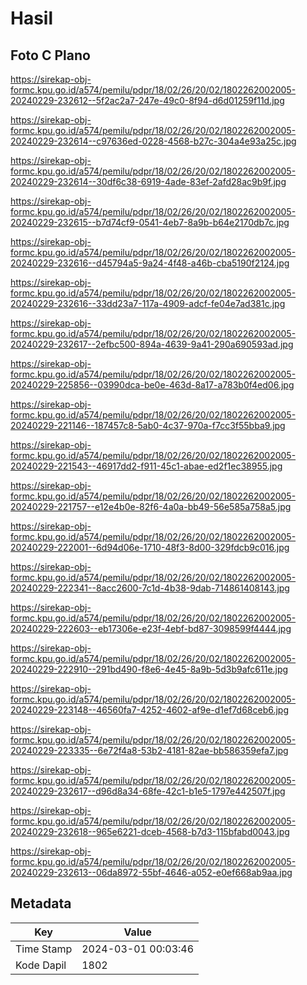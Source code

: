 # Hasil

## Foto C Plano

https://sirekap-obj-formc.kpu.go.id/a574/pemilu/pdpr/18/02/26/20/02/1802262002005-20240229-232612--5f2ac2a7-247e-49c0-8f94-d6d01259f11d.jpg

https://sirekap-obj-formc.kpu.go.id/a574/pemilu/pdpr/18/02/26/20/02/1802262002005-20240229-232614--c97636ed-0228-4568-b27c-304a4e93a25c.jpg

https://sirekap-obj-formc.kpu.go.id/a574/pemilu/pdpr/18/02/26/20/02/1802262002005-20240229-232614--30df6c38-6919-4ade-83ef-2afd28ac9b9f.jpg

https://sirekap-obj-formc.kpu.go.id/a574/pemilu/pdpr/18/02/26/20/02/1802262002005-20240229-232615--b7d74cf9-0541-4eb7-8a9b-b64e2170db7c.jpg

https://sirekap-obj-formc.kpu.go.id/a574/pemilu/pdpr/18/02/26/20/02/1802262002005-20240229-232616--d45794a5-9a24-4f48-a46b-cba5190f2124.jpg

https://sirekap-obj-formc.kpu.go.id/a574/pemilu/pdpr/18/02/26/20/02/1802262002005-20240229-232616--33dd23a7-117a-4909-adcf-fe04e7ad381c.jpg

https://sirekap-obj-formc.kpu.go.id/a574/pemilu/pdpr/18/02/26/20/02/1802262002005-20240229-232617--2efbc500-894a-4639-9a41-290a690593ad.jpg

https://sirekap-obj-formc.kpu.go.id/a574/pemilu/pdpr/18/02/26/20/02/1802262002005-20240229-225856--03990dca-be0e-463d-8a17-a783b0f4ed06.jpg

https://sirekap-obj-formc.kpu.go.id/a574/pemilu/pdpr/18/02/26/20/02/1802262002005-20240229-221146--187457c8-5ab0-4c37-970a-f7cc3f55bba9.jpg

https://sirekap-obj-formc.kpu.go.id/a574/pemilu/pdpr/18/02/26/20/02/1802262002005-20240229-221543--46917dd2-f911-45c1-abae-ed2f1ec38955.jpg

https://sirekap-obj-formc.kpu.go.id/a574/pemilu/pdpr/18/02/26/20/02/1802262002005-20240229-221757--e12e4b0e-82f6-4a0a-bb49-56e585a758a5.jpg

https://sirekap-obj-formc.kpu.go.id/a574/pemilu/pdpr/18/02/26/20/02/1802262002005-20240229-222001--6d94d06e-1710-48f3-8d00-329fdcb9c016.jpg

https://sirekap-obj-formc.kpu.go.id/a574/pemilu/pdpr/18/02/26/20/02/1802262002005-20240229-222341--8acc2600-7c1d-4b38-9dab-714861408143.jpg

https://sirekap-obj-formc.kpu.go.id/a574/pemilu/pdpr/18/02/26/20/02/1802262002005-20240229-222603--eb17306e-e23f-4ebf-bd87-3098599f4444.jpg

https://sirekap-obj-formc.kpu.go.id/a574/pemilu/pdpr/18/02/26/20/02/1802262002005-20240229-222910--291bd490-f8e6-4e45-8a9b-5d3b9afc611e.jpg

https://sirekap-obj-formc.kpu.go.id/a574/pemilu/pdpr/18/02/26/20/02/1802262002005-20240229-223148--46560fa7-4252-4602-af9e-d1ef7d68ceb6.jpg

https://sirekap-obj-formc.kpu.go.id/a574/pemilu/pdpr/18/02/26/20/02/1802262002005-20240229-223335--6e72f4a8-53b2-4181-82ae-bb586359efa7.jpg

https://sirekap-obj-formc.kpu.go.id/a574/pemilu/pdpr/18/02/26/20/02/1802262002005-20240229-232617--d96d8a34-68fe-42c1-b1e5-1797e442507f.jpg

https://sirekap-obj-formc.kpu.go.id/a574/pemilu/pdpr/18/02/26/20/02/1802262002005-20240229-232618--965e6221-dceb-4568-b7d3-115bfabd0043.jpg

https://sirekap-obj-formc.kpu.go.id/a574/pemilu/pdpr/18/02/26/20/02/1802262002005-20240229-232613--06da8972-55bf-4646-a052-e0ef668ab9aa.jpg


## Metadata

| Key        | Value               |
| ---------- | ------------------- |
| Time Stamp | 2024-03-01 00:03:46 |
| Kode Dapil | 1802                |



